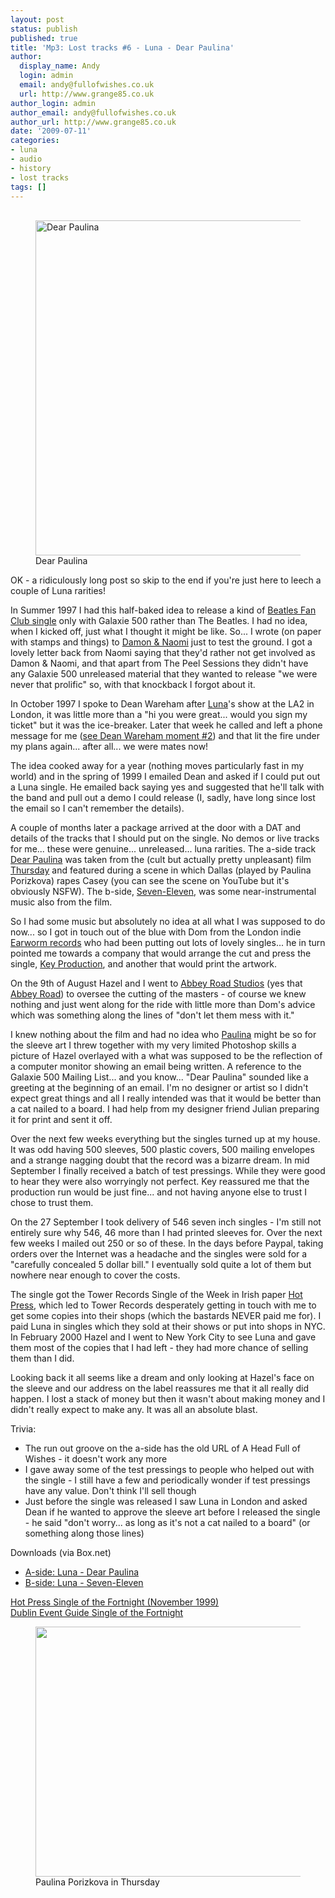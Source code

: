 ```yaml
---
layout: post
status: publish
published: true
title: 'Mp3: Lost tracks #6 - Luna - Dear Paulina'
author:
  display_name: Andy
  login: admin
  email: andy@fullofwishes.co.uk
  url: http://www.grange85.co.uk
author_login: admin
author_email: andy@fullofwishes.co.uk
author_url: http://www.grange85.co.uk
date: '2009-07-11'
categories:
- luna
- audio
- history
- lost tracks
tags: []
---
```

<p><figure class="caption aligncenter"><br />
<a href="http://www.flickr.com/photos/grange85/3710107636/" title="Dear Paulina by andyaldridge, on Flickr"><img src="https://farm4.staticflickr.com/3455/3710107636_754218dbe6_z.jpg" width="640" height="536" alt="Dear Paulina"></a><figcaption class="caption-text">Dear Paulina</figcaption></figure>
<p>OK - a ridiculously long post so skip to the end if you're just here to leech a couple of Luna rarities!</p>
<p>In Summer 1997 I had this half-baked idea to release a kind of <a href="http://en.wikipedia.org/wiki/The_Beatles%27_Christmas_Album#1963:_The_Beatles_Christmas_Record">Beatles Fan Club single</a> only with Galaxie 500 rather than The Beatles. I had no idea, when I kicked off, just what I thought it might be like. So... I wrote (on paper with stamps and things) to <a href="http://www.damonandnaomi.com">Damon & Naomi</a> just to test the ground. I got a lovely letter back from Naomi saying that they'd rather not get involved as Damon & Naomi, and that apart from The Peel Sessions they didn't have any Galaxie 500 unreleased material that they wanted to release "we were never that prolific" so, with that knockback I forgot about it.</p>
<p><a id="more"></a><a id="more-1417"></a>
<p>In October 1997 I spoke to Dean Wareham after <a href="http://www.fuzzywuzzy.com">Luna</a>'s show at the LA2 in London, it was little more than a "hi you were great... would you sign my ticket" but it was the ice-breaker. Later that week he called and left a phone message for me (<a href="http://www.grange85.co.uk/swirling/2007/07/20/my-top-6dean-wareham-moments/">see Dean Wareham moment #2</a>) and that lit the fire under my plans again... after all... we were mates now!</p>
<p>The idea cooked away for a year (nothing moves particularly fast in my world) and in the spring of 1999 I emailed Dean and asked if I could put out a Luna single. He emailed back saying yes and suggested that he'll talk with the band and pull out a demo I could release (I, sadly, have long since lost the email so I can't remember the details). </p>
<p><!--more-->
<p>A couple of months later a package arrived at the door with a DAT and details of the tracks that I should put on the single. No demos or live tracks for me... these were genuine... unreleased... luna rarities. The a-side track <a href="/database/track/126/">Dear Paulina</a> was taken from the (cult but actually pretty unpleasant) film <a href="http://en.wikipedia.org/wiki/Thursday_(1998_film)">Thursday</a> and featured during a scene in which Dallas (played by Paulina Porizkova) rapes Casey (you can see the scene on YouTube but it's obviously NSFW). The b-side, <a href="/database/track/127/">Seven-Eleven</a>, was some near-instrumental music also from the film.</p>
<p>So I had some music but absolutely no idea at all what I was supposed to do now... so I got in touch out of the blue with Dom from the London indie <a href="http://www.myspace.com/earwormrecords">Earworm records</a> who had been putting out lots of lovely singles... he in turn pointed me towards a company that would arrange the cut and press the single, <a href="http://www.keyproduction.co.uk/">Key Production</a>, and another that would print the artwork.</p>
<p>On the 9th of August Hazel and I went to <a href="http://www.abbeyroad.co.uk/">Abbey Road Studios</a> (yes that <a href="http://en.wikipedia.org/wiki/Abbey_Road_(album)">Abbey Road</a>) to oversee the cutting of the masters - of course we knew nothing and just went along for the ride with little more than Dom's advice which was something along the lines of "don't let them mess with it."</p>
<p>I knew nothing about the film and had no idea who <a href="http://en.wikipedia.org/wiki/Paulina_Porizkova">Paulina</a> might be so for the sleeve art I threw together with my very limited Photoshop skills a picture of Hazel overlayed with a what was supposed to be the reflection of a computer monitor showing an email being written. A reference to the Galaxie 500 Mailing List... and you know... "Dear Paulina" sounded like a greeting at the beginning of an email. I'm no designer or artist so I didn't expect great things and all I really intended was that it would be better than a cat nailed to a board. I had help from my designer friend Julian preparing it for print and sent it off.</p>
<p>Over the next few weeks everything but the singles turned up at my house. It was odd having 500 sleeves, 500 plastic covers, 500 mailing envelopes and a strange nagging doubt that the record was a bizarre dream. In mid September I finally received a batch of test pressings. While they were good to hear they were also worryingly not perfect. Key reassured me that the production run would be just fine... and not having anyone else to trust I chose to trust them.</p>
<p>On the 27 September I took delivery of 546 seven inch singles - I'm still not entirely sure why 546, 46 more than I had printed sleeves for. Over the next few weeks I mailed out 250 or so of these. In the days before Paypal, taking orders over the Internet was a headache and the singles were sold for a "carefully concealed 5 dollar bill." I eventually sold quite a lot of them but nowhere near enough to cover the costs. </p>
<p>The single got the Tower Records Single of the Week in Irish paper <a href="http://www.hotpress.com/">Hot Press</a>, which led to Tower Records desperately getting in touch with me to get some copies into their shops (which the bastards NEVER paid me for). I paid Luna in singles which they sold at their shows or put into shops in NYC. In February 2000 Hazel and I went to New York City to see Luna and gave them most of the copies that I had left - they had more chance of selling them than I did.</p>
<p>Looking back it all seems like a dream and only looking at Hazel's face on the sleeve and our address on the label reassures me that it all really did happen. I lost a stack of money but then it wasn't about making money and I didn't really expect to make any. It was all an absolute blast.</p>
<p>Trivia:</p>
<ul>
<li>The run out groove on the a-side has the old URL of A Head Full of Wishes - it doesn't work any more</li>
<li>I gave away some of the test pressings to people who helped out with the single - I still have a few and periodically wonder if test pressings have any value. Don't think I'll sell though</li>
<li>Just before the single was released I saw Luna in London and asked Dean if he wanted to approve the sleeve art before I released the single - he said "don't worry... as long as it's not a cat nailed to a board" (or something along those lines)</li>
</ul>
<p>Downloads (via Box.net)</p>
<ul>
<li><a href="http://www.box.net/shared/uig6ka6cl6">A-side: Luna - Dear Paulina</a></li>
<li><a href="http://www.box.net/shared/1qqgag7ezp">B-side: Luna - Seven-Eleven</a></li>
</ul>
<p><a href="http://oblivious.fullofwishes.co.uk/post/24603014328/dear-paulina-gets-single-of-the-fortnight-in">Hot Press Single of the Fortnight (November 1999)</a><br />
<a href="http://oblivious.fullofwishes.co.uk/post/24603234764/dear-paulina-gets-single-of-the-fortnight-in">Dublin Event Guide Single of the Fortnight</a></p>
<p><figure class="caption aligncenter" width="500"><img alt="" src="https://media.fullofwishes.co.uk/00-misc/pictures/thursday_paulina.jpg" title="Paulina Porizkova in Thursday" width="500" height="400" /><figcaption class="caption-text">Paulina Porizkova in Thursday</figcaption></figure>
